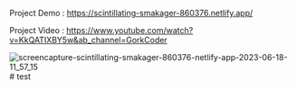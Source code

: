 Project Demo : https://scintillating-smakager-860376.netlify.app/  

Project Video : https://www.youtube.com/watch?v=KkQATIXBY5w&ab_channel=GorkCoder

![screencapture-scintillating-smakager-860376-netlify-app-2023-06-18-11_57_15](https://github.com/sunil9813/Education-Website-Using-ReactJS/assets/67497228/37450154-6e7a-45fd-9793-c731dcc56e2b)
#   t e s t  
 